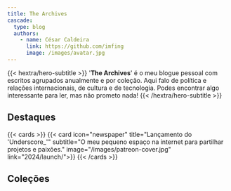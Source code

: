 ```yaml
---
title: The Archives
cascade:
  type: blog
  authors:
    - name: César Caldeira
      link: https://github.com/imfing
      image: /images/avatar.jpg
---
```


{{< hextra/hero-subtitle >}}
  '**The Archives**' é o meu blogue pessoal com escritos agrupados anualmente e por coleção. Aqui falo de política e relações internacionais, de cultura e de tecnologia. Podes encontrar algo interessante para ler, mas não prometo nada!
{{< /hextra/hero-subtitle >}}

## Destaques

{{< cards >}}
  {{< card icon="newspaper" title="Lançamento do 'Underscore_'" subtitle="O meu pequeno espaço na internet para partilhar projetos e paixões." image="/images/patreon-cover.jpg" link="2024/launch/">}}
{{< /cards >}}

## Coleções